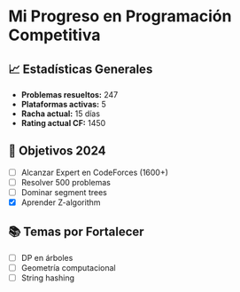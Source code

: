 # Mi Progreso en Programación Competitiva

## 📈 Estadísticas Generales
- **Problemas resueltos:** 247
- **Plataformas activas:** 5
- **Racha actual:** 15 días
- **Rating actual CF:** 1450

## 🎯 Objetivos 2024
- [ ] Alcanzar Expert en CodeForces (1600+)
- [ ] Resolver 500 problemas
- [ ] Dominar segment trees
- [x] Aprender Z-algorithm

## 📚 Temas por Fortalecer
- [ ] DP en árboles
- [ ] Geometría computacional
- [ ] String hashing